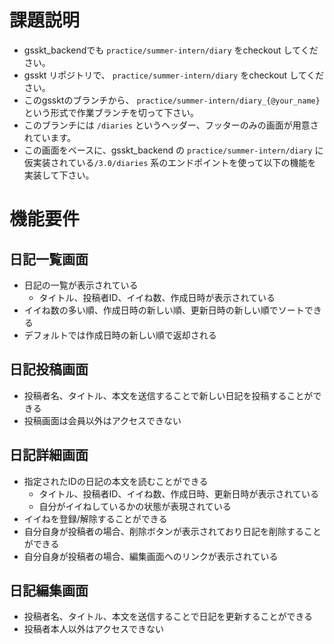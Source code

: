 # 課題説明
- gsskt_backendでも `practice/summer-intern/diary` をcheckout してください。
- gsskt リポジトリで、 `practice/summer-intern/diary` をcheckout してください。
- このgssktのブランチから、 `practice/summer-intern/diary_{@your_name}` という形式で作業ブランチを切って下さい。
- このブランチには `/diaries` というヘッダー、フッターのみの画面が用意されています。
- この画面をベースに、gsskt_backend の `practice/summer-intern/diary` に仮実装されている`/3.0/diaries` 系のエンドポイントを使って以下の機能を実装して下さい。

# 機能要件
## 日記一覧画面
- 日記の一覧が表示されている
  - タイトル、投稿者ID、イイね数、作成日時が表示されている
- イイね数の多い順、作成日時の新しい順、更新日時の新しい順でソートできる
- デフォルトでは作成日時の新しい順で返却される

## 日記投稿画面
- 投稿者名、タイトル、本文を送信することで新しい日記を投稿することができる
- 投稿画面は会員以外はアクセスできない

## 日記詳細画面
- 指定されたIDの日記の本文を読むことができる
  - タイトル、投稿者ID、イイね数、作成日時、更新日時が表示されている
  - 自分がイイねしているかの状態が表現されている
- イイねを登録/解除することができる
- 自分自身が投稿者の場合、削除ボタンが表示されており日記を削除することができる
- 自分自身が投稿者の場合、編集画面へのリンクが表示されている

## 日記編集画面
- 投稿者名、タイトル、本文を送信することで日記を更新することができる
- 投稿者本人以外はアクセスできない
